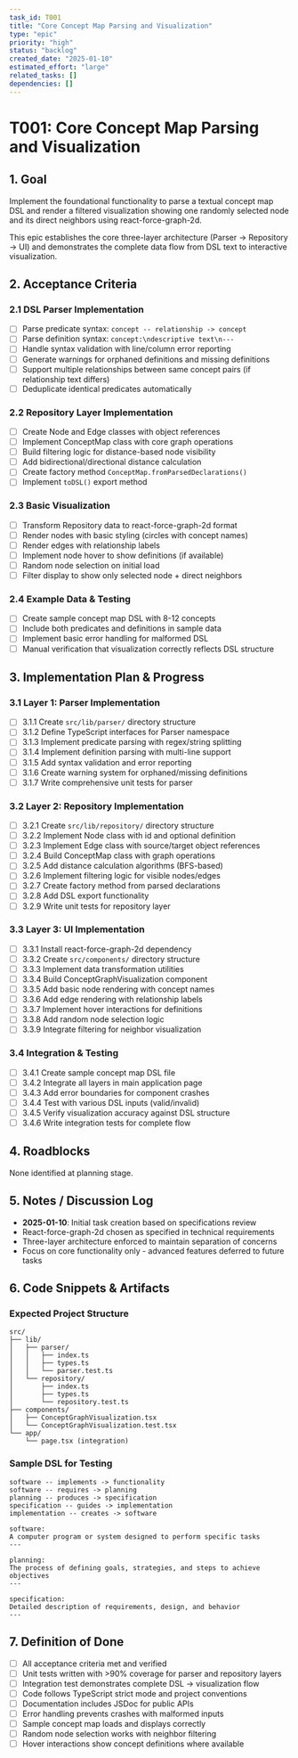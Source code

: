 ```yaml
---
task_id: T001
title: "Core Concept Map Parsing and Visualization"
type: "epic"
priority: "high"
status: "backlog"
created_date: "2025-01-10"
estimated_effort: "large"
related_tasks: []
dependencies: []
---
```


# T001: Core Concept Map Parsing and Visualization

## 1. Goal

Implement the foundational functionality to parse a textual concept map DSL and render a filtered visualization showing one randomly selected node and its direct neighbors using react-force-graph-2d.

This epic establishes the core three-layer architecture (Parser → Repository → UI) and demonstrates the complete data flow from DSL text to interactive visualization.

## 2. Acceptance Criteria

### 2.1 DSL Parser Implementation
- [ ] Parse predicate syntax: `concept -- relationship -> concept`
- [ ] Parse definition syntax: `concept:\ndescriptive text\n---`
- [ ] Handle syntax validation with line/column error reporting
- [ ] Generate warnings for orphaned definitions and missing definitions
- [ ] Support multiple relationships between same concept pairs (if relationship text differs)
- [ ] Deduplicate identical predicates automatically

### 2.2 Repository Layer Implementation
- [ ] Create Node and Edge classes with object references
- [ ] Implement ConceptMap class with core graph operations
- [ ] Build filtering logic for distance-based node visibility
- [ ] Add bidirectional/directional distance calculation
- [ ] Create factory method `ConceptMap.fromParsedDeclarations()`
- [ ] Implement `toDSL()` export method

### 2.3 Basic Visualization
- [ ] Transform Repository data to react-force-graph-2d format
- [ ] Render nodes with basic styling (circles with concept names)
- [ ] Render edges with relationship labels
- [ ] Implement node hover to show definitions (if available)
- [ ] Random node selection on initial load
- [ ] Filter display to show only selected node + direct neighbors

### 2.4 Example Data & Testing
- [ ] Create sample concept map DSL with 8-12 concepts
- [ ] Include both predicates and definitions in sample data
- [ ] Implement basic error handling for malformed DSL
- [ ] Manual verification that visualization correctly reflects DSL structure

## 3. Implementation Plan & Progress

### 3.1 Layer 1: Parser Implementation
- [ ] 3.1.1 Create `src/lib/parser/` directory structure
- [ ] 3.1.2 Define TypeScript interfaces for Parser namespace
- [ ] 3.1.3 Implement predicate parsing with regex/string splitting
- [ ] 3.1.4 Implement definition parsing with multi-line support
- [ ] 3.1.5 Add syntax validation and error reporting
- [ ] 3.1.6 Create warning system for orphaned/missing definitions
- [ ] 3.1.7 Write comprehensive unit tests for parser

### 3.2 Layer 2: Repository Implementation
- [ ] 3.2.1 Create `src/lib/repository/` directory structure
- [ ] 3.2.2 Implement Node class with id and optional definition
- [ ] 3.2.3 Implement Edge class with source/target object references
- [ ] 3.2.4 Build ConceptMap class with graph operations
- [ ] 3.2.5 Add distance calculation algorithms (BFS-based)
- [ ] 3.2.6 Implement filtering logic for visible nodes/edges
- [ ] 3.2.7 Create factory method from parsed declarations
- [ ] 3.2.8 Add DSL export functionality
- [ ] 3.2.9 Write unit tests for repository layer

### 3.3 Layer 3: UI Implementation
- [ ] 3.3.1 Install react-force-graph-2d dependency
- [ ] 3.3.2 Create `src/components/` directory structure
- [ ] 3.3.3 Implement data transformation utilities
- [ ] 3.3.4 Build ConceptGraphVisualization component
- [ ] 3.3.5 Add basic node rendering with concept names
- [ ] 3.3.6 Add edge rendering with relationship labels
- [ ] 3.3.7 Implement hover interactions for definitions
- [ ] 3.3.8 Add random node selection logic
- [ ] 3.3.9 Integrate filtering for neighbor visualization

### 3.4 Integration & Testing
- [ ] 3.4.1 Create sample concept map DSL file
- [ ] 3.4.2 Integrate all layers in main application page
- [ ] 3.4.3 Add error boundaries for component crashes
- [ ] 3.4.4 Test with various DSL inputs (valid/invalid)
- [ ] 3.4.5 Verify visualization accuracy against DSL structure
- [ ] 3.4.6 Write integration tests for complete flow

## 4. Roadblocks

None identified at planning stage.

## 5. Notes / Discussion Log

- **2025-01-10**: Initial task creation based on specifications review
- React-force-graph-2d chosen as specified in technical requirements
- Three-layer architecture enforced to maintain separation of concerns
- Focus on core functionality only - advanced features deferred to future tasks

## 6. Code Snippets & Artifacts

### Expected Project Structure
```
src/
├── lib/
│   ├── parser/
│   │   ├── index.ts
│   │   ├── types.ts
│   │   └── parser.test.ts
│   └── repository/
│       ├── index.ts
│       ├── types.ts
│       └── repository.test.ts
├── components/
│   ├── ConceptGraphVisualization.tsx
│   └── ConceptGraphVisualization.test.tsx
└── app/
    └── page.tsx (integration)
```

### Sample DSL for Testing
```
software -- implements -> functionality
software -- requires -> planning
planning -- produces -> specification
specification -- guides -> implementation
implementation -- creates -> software

software:
A computer program or system designed to perform specific tasks
---

planning:
The process of defining goals, strategies, and steps to achieve objectives
---

specification:
Detailed description of requirements, design, and behavior
---
```

## 7. Definition of Done

- [ ] All acceptance criteria met and verified
- [ ] Unit tests written with >90% coverage for parser and repository layers
- [ ] Integration test demonstrates complete DSL → visualization flow
- [ ] Code follows TypeScript strict mode and project conventions
- [ ] Documentation includes JSDoc for public APIs
- [ ] Error handling prevents crashes with malformed inputs
- [ ] Sample concept map loads and displays correctly
- [ ] Random node selection works with neighbor filtering
- [ ] Hover interactions show concept definitions where available